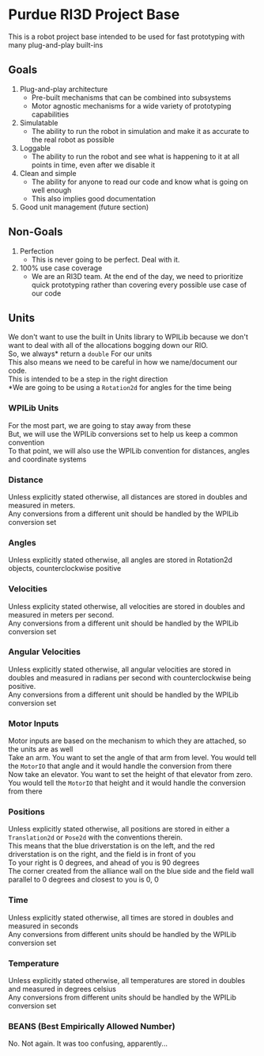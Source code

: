 # Purdue RI3D Project Base

This is a robot project base intended to be used for fast prototyping with
many plug-and-play built-ins

## Goals
1) Plug-and-play architecture
   - Pre-built mechanisms that can be combined into subsystems
   - Motor agnostic mechanisms for a wide variety of prototyping capabilities
2) Simulatable
   - The ability to run the robot in simulation and make it as accurate to the real robot as possible
3) Loggable
   - The ability to run the robot and see what is happening to it at all points in time, even after we disable it
4) Clean and simple
   - The ability for anyone to read our code and know what is going on well enough
   - This also implies good documentation
5) Good unit management (future section)

## Non-Goals
1) Perfection
   - This is never going to be perfect. Deal with it.
2) 100% use case coverage
   - We are an RI3D team. At the end of the day, we need to prioritize quick prototyping
     rather than covering every possible use case of our code

## Units
We don't want to use the built in Units library to WPILib because we don't want to
deal with all of the allocations bogging down our RIO.<br>
So, we always* return a ```double``` For our units<br>
This also means we need to be careful in how we name/document our code.<br>
This is intended to be a step in the right direction<br>
*We are going to be using a ```Rotation2d``` for angles for the time being<br>

### WPILib Units
For the most part, we are going to stay away from these<br>
But, we will use the WPILib conversions set to help us keep a common convention<br>
To that point, we will also use the WPILib convention for distances, angles and coordinate systems<br>

### Distance
Unless explicitly stated otherwise, all distances are stored in doubles and measured in meters.<br>
Any conversions from a different unit should be handled by the WPILib conversion set<br>

### Angles
Unless explicitly stated otherwise, all angles are stored in Rotation2d objects, counterclockwise positive<br>

### Velocities
Unless explicity stated otherwise, all velocities are stored in doubles and measured in meters per second.<br>
Any conversions from a different unit should be handled by the WPILib conversion set<br>

### Angular Velocities
Unless explicitly stated otherwise, all angular velocities are stored in doubles and measured in radians per second with
counterclockwise being positive.<br>
Any conversions from a different unit should be handled by the WPILib conversion set<br>

### Motor Inputs
Motor inputs are based on the mechanism to which they are attached, so the units are as well<br>
Take an arm. You want to set the angle of that arm from level. You would tell the ```MotorIO``` that angle and it
would handle the conversion from there<br>
Now take an elevator. You want to set the height of that elevator from zero. You would tell the ```MotorIO``` that height
and it would handle the conversion from there<br>

### Positions
Unless explicitly stated otherwise, all positions are stored in either a ```Translation2d``` or ```Pose2d``` with the
conventions therein.<br>
This means that the blue driverstation is on the left, and the red driverstation is on the right, and the field is in front
of you<br>
To your right is 0 degrees, and ahead of you is 90 degrees<br>
The corner created from the alliance wall on the blue side and the field wall parallel to 0 degrees and closest to you is 0, 0<br>

### Time
Unless explicitly stated otherwise, all times are stored in doubles and measured in seconds<br>
Any conversions from different units should be handled by the WPILib conversion set<br>

### Temperature
Unless explicitly stated otherwise, all temperatures are stored in doubles and measured in degrees celsius<br>
Any conversions from different units should be handled by the WPILib conversion set<br>

### BEANS (Best Empirically Allowed Number)
No. Not again. It was too confusing, apparently...
